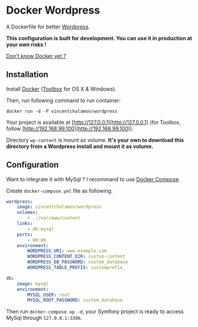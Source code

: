 # Docker Wordpress

A Dockerfile for better [Wordpress](https://wordpress.org/).

**This configuration is built for development. You can use it in production at your own risks !**

[Don't know Docker yet ?](http://blog.vincent-chalamon.fr/docker/)

## Installation

Install [Docker](https://www.docker.com/) ([Toolbox](https://www.docker.com/toolbox) for OS X & Windows).

Then, run following command to run container:

```
docker run -d -P vincentchalamon/wordpress
```

Your project is available at [http://127.0.0.1](http://127.0.0.1) (for Toolbox, follow [http://192.168.99.100](http://192.168.99.100)).

Directory `wp-content` is mount as volume. **It's your own to download this directory from a Wordpress install and mount it as volume.**

## Configuration

Want to integrate it with MySql ? I recommand to use [Docker Compose](https://docs.docker.com/compose/).

Create `docker-compose.yml` file as following:

```yml
wordpress:
    image: vincentchalamon/wordpress
    volumes:
        - .:/var/www/content
    links:
        - db:mysql
    ports:
        - 80:80
    environment:
        WORDPRESS_URI: www.example.com
        WORDPRESS_CONTENT_DIR: custom-content
        WORDPRESS_DB_PASSWORD: custom_database
        WORDPRESS_TABLE_PREFIX: customprefix_

db:
    image: mysql
    environment:
        MYSQL_USER: root
        MYSQL_ROOT_PASSWORD: custom_database
```

Then run `docker-compose up -d`, your Symfony project is ready to access MySql through `127.0.0.1:3306`.
